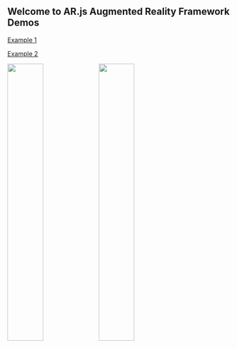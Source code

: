 ## Welcome to AR.js Augmented Reality Framework Demos

<a href="https://comancheace.github.io/AR.js-Demos/arjs_demo/index.html" target="_blank">Example 1</a>

<a href="https://comancheace.github.io/AR.js-Demos/arjs_demo_2/index.html" target="_blank">Example 2</a>


<img src="https://comancheace.github.io/AR.js-Demos/arjs_demo/assets/hiro.png" width="40%">

<img src="https://comancheace.github.io/AR.js-Demos/arjs_demo_2/assets/circles.png" width="40%">
